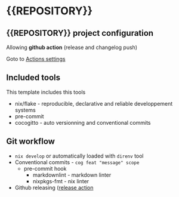 # {{REPOSITORY}}

## {{REPOSITORY}} project configuration

Allowing **github action** (release and changelog push)

Goto to [Actions settings](
<https://{{REMOTE}}/{{OWNER}}/{{REPOSITORY}}/settings/actions>)

## Included tools

This template includes this tools

- nix/flake - reproducible, declarative and reliable developpement systems
- pre-commit
- cocogitto - auto versionning and conventional commits

## Git workflow

- `nix develop` or automatically loaded with `direnv` tool
- Conventional commits - `cog feat "message" scope`
  - pre-commit hook
    - markdownlint - markdown linter
    - nixpkgs-fmt - nix linter
- Github releasing ([release action](
<https://{{REMOTE}}/{{OWNER}}/{{REPOSITORY}}/actions/workflows/Release.yml>)
